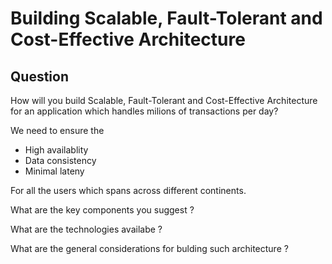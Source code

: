 # Building Scalable, Fault-Tolerant and Cost-Effective Architecture

## Question 

How will you build Scalable, Fault-Tolerant and Cost-Effective Architecture for an application which handles milions of transactions per day?

We need to ensure the 

- High availablity
- Data consistency
- Minimal lateny 

For all the users which spans across different continents.

What are the key components you suggest ?

What are the technologies availabe ?

What are the general considerations for bulding such architecture ?




